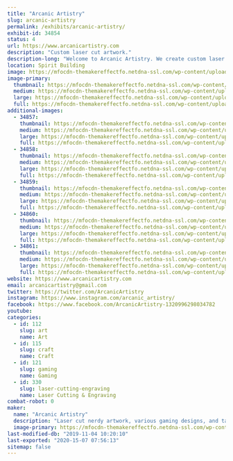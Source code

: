 ```yaml
---
title: "Arcanic Artistry"
slug: arcanic-artistry
permalink: /exhibits/arcanic-artistry/
exhibit-id: 34854
status: 4
url: https://www.arcanicartistry.com
description: "Custom laser cut artwork."
description-long: "Welcome to Arcanic Artistry. We create custom laser cut artwork of all kinds and varieties. Starting just over a year and a half ago we've aimed to create unique gifts to celebrate nerd culture that everyone can enjoy."
location: Spirit Building
image: https://mfocdn-themakereffectfo.netdna-ssl.com/wp-content/uploads/2019/07/20190712_1301470-1024x1024.jpg
image-primary:
  thumbnail: https://mfocdn-themakereffectfo.netdna-ssl.com/wp-content/uploads/2019/07/20190712_1301470-150x150.jpg
  medium: https://mfocdn-themakereffectfo.netdna-ssl.com/wp-content/uploads/2019/07/20190712_1301470-300x300.jpg
  large: https://mfocdn-themakereffectfo.netdna-ssl.com/wp-content/uploads/2019/07/20190712_1301470-1024x1024.jpg
  full: https://mfocdn-themakereffectfo.netdna-ssl.com/wp-content/uploads/2019/07/20190712_1301470.jpg
additional-images:
  - 34857:
    thumbnail: https://mfocdn-themakereffectfo.netdna-ssl.com/wp-content/uploads/2019/07/IMG_20190525_111522-150x150.jpg
    medium: https://mfocdn-themakereffectfo.netdna-ssl.com/wp-content/uploads/2019/07/IMG_20190525_111522-300x300.jpg
    large: https://mfocdn-themakereffectfo.netdna-ssl.com/wp-content/uploads/2019/07/IMG_20190525_111522-1024x1024.jpg
    full: https://mfocdn-themakereffectfo.netdna-ssl.com/wp-content/uploads/2019/07/IMG_20190525_111522.jpg
  - 34858:
    thumbnail: https://mfocdn-themakereffectfo.netdna-ssl.com/wp-content/uploads/2019/07/20181225_142743-150x150.jpg
    medium: https://mfocdn-themakereffectfo.netdna-ssl.com/wp-content/uploads/2019/07/20181225_142743-300x300.jpg
    large: https://mfocdn-themakereffectfo.netdna-ssl.com/wp-content/uploads/2019/07/20181225_142743-1024x1024.jpg
    full: https://mfocdn-themakereffectfo.netdna-ssl.com/wp-content/uploads/2019/07/20181225_142743.jpg
  - 34859:
    thumbnail: https://mfocdn-themakereffectfo.netdna-ssl.com/wp-content/uploads/2019/07/20190403_185818-150x150.jpg
    medium: https://mfocdn-themakereffectfo.netdna-ssl.com/wp-content/uploads/2019/07/20190403_185818-300x220.jpg
    large: https://mfocdn-themakereffectfo.netdna-ssl.com/wp-content/uploads/2019/07/20190403_185818-1024x750.jpg
    full: https://mfocdn-themakereffectfo.netdna-ssl.com/wp-content/uploads/2019/07/20190403_185818.jpg
  - 34860:
    thumbnail: https://mfocdn-themakereffectfo.netdna-ssl.com/wp-content/uploads/2019/07/20190623_114028-150x150.jpg
    medium: https://mfocdn-themakereffectfo.netdna-ssl.com/wp-content/uploads/2019/07/20190623_114028-300x300.jpg
    large: https://mfocdn-themakereffectfo.netdna-ssl.com/wp-content/uploads/2019/07/20190623_114028-1024x1024.jpg
    full: https://mfocdn-themakereffectfo.netdna-ssl.com/wp-content/uploads/2019/07/20190623_114028.jpg
  - 34861:
    thumbnail: https://mfocdn-themakereffectfo.netdna-ssl.com/wp-content/uploads/2019/07/20190405_110521-150x150.jpg
    medium: https://mfocdn-themakereffectfo.netdna-ssl.com/wp-content/uploads/2019/07/20190405_110521-300x158.jpg
    large: https://mfocdn-themakereffectfo.netdna-ssl.com/wp-content/uploads/2019/07/20190405_110521-1024x538.jpg
    full: https://mfocdn-themakereffectfo.netdna-ssl.com/wp-content/uploads/2019/07/20190405_110521.jpg
website: https://www.arcanicartistry.com
email: arcanicartistry@gmail.com
twitter: https://twitter.com/ArcanicArtistry
instagram: https://www.instagram.com/arcanic_artistry/
facebook: https://www.facebook.com/ArcanicArtistry-1320996298034782
youtube: 
categories:
  - id: 112
    slug: art
    name: Art
  - id: 115
    slug: craft
    name: Craft
  - id: 121
    slug: gaming
    name: Gaming
  - id: 330
    slug: laser-cutting-engraving
    name: Laser Cutting & Engraving
combat-robot: 0
maker:
  name: "Arcanic Artistry"
  description: "Laser cut nerdy artwork, various gaming designs, and tabletop rpg accessories to enhance your home and playspace."
  image-primary: https://mfocdn-themakereffectfo.netdna-ssl.com/wp-content/uploads/2019/07/AA-Logo-image-1-300x300.png
last-modified-db: "2019-11-04 10:20:10"
last-exported: "2020-15-07 07:56:13"
sitemap: false
---
```

